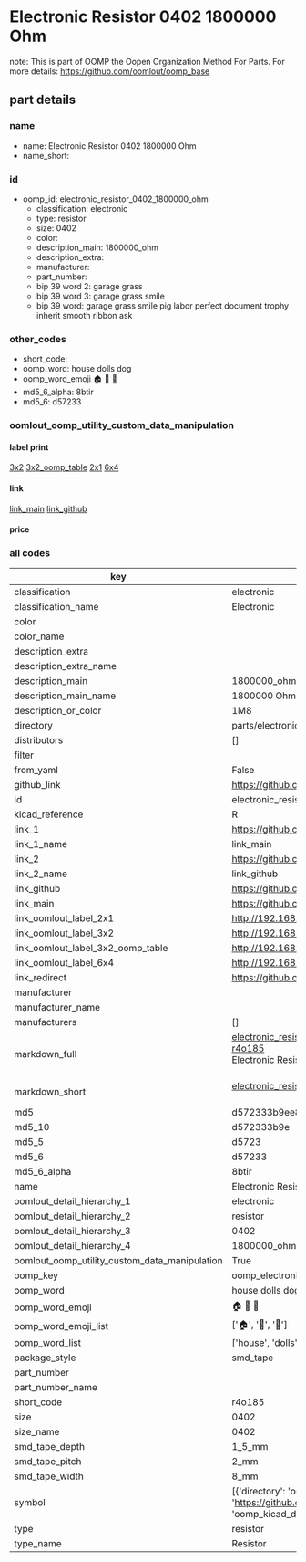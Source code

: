 # Electronic Resistor 0402 1800000 Ohm  

note: This is part of OOMP the Oopen Organization Method For Parts. For more details: https://github.com/oomlout/oomp_base

##  part details
  







### name
* name: Electronic Resistor 0402 1800000 Ohm
* name_short: 
### id
* oomp_id: electronic_resistor_0402_1800000_ohm
  * classification: electronic
  * type: resistor
  * size: 0402
  * color: 
  * description_main: 1800000_ohm
  * description_extra: 
  * manufacturer: 
  * part_number: 
  * bip 39 word 2: garage grass
  * bip 39 word 3: garage grass smile
  * bip 39 word: garage grass smile pig labor perfect document trophy inherit smooth ribbon ask

### other_codes
* short_code: 
* oomp_word: house dolls dog
* oomp_word_emoji :house: :dolls: :dog:
* md5_6_alpha: 8btir
* md5_6: d57233






### oomlout_oomp_utility_custom_data_manipulation
#### label print
[3x2](http://192.168.1.245:1112/?label=oomp%208btir)
[3x2_oomp_table](http://192.168.1.108:1112/?label=oomp%208btir)
[2x1](http://192.168.1.242:1112/?label=oomp%208btir)
[6x4](http://192.168.1.55:1112/?label=oomp%208btir)    

#### link

[link_main](https://github.com/oomlout/oomlout_oomp_version_1_messy/tree/main/parts/electronic_resistor_0402_1800000_ohm) [link_github](https://github.com/oomlout/oomlout_oomp_version_1_messy/tree/main/parts/electronic_resistor_0402_1800000_ohm)                             

#### price







### all codes 
| key | value |  
| --- | --- |  
| classification | electronic |  
| classification_name | Electronic |  
| color |  |  
| color_name |  |  
| description_extra |  |  
| description_extra_name |  |  
| description_main | 1800000_ohm |  
| description_main_name | 1800000 Ohm |  
| description_or_color | 1M8 |  
| directory | parts/electronic_resistor_0402_1800000_ohm |  
| distributors | [] |  
| filter |  |  
| from_yaml | False |  
| github_link | https://github.com/oomlout/oomlout_oomp_part_src/tree/main/parts/electronic_resistor_0402_1800000_ohm |  
| id | electronic_resistor_0402_1800000_ohm |  
| kicad_reference | R |  
| link_1 | https://github.com/oomlout/oomlout_oomp_version_1_messy/tree/main/parts/electronic_resistor_0402_1800000_ohm |  
| link_1_name | link_main |  
| link_2 | https://github.com/oomlout/oomlout_oomp_version_1_messy/tree/main/parts/electronic_resistor_0402_1800000_ohm |  
| link_2_name | link_github |  
| link_github | https://github.com/oomlout/oomlout_oomp_version_1_messy/tree/main/parts/electronic_resistor_0402_1800000_ohm |  
| link_main | https://github.com/oomlout/oomlout_oomp_version_1_messy/tree/main/parts/electronic_resistor_0402_1800000_ohm |  
| link_oomlout_label_2x1 | http://192.168.1.242:1112/?label=oomp%208btir |  
| link_oomlout_label_3x2 | http://192.168.1.245:1112/?label=oomp%208btir |  
| link_oomlout_label_3x2_oomp_table | http://192.168.1.108:1112/?label=oomp%208btir |  
| link_oomlout_label_6x4 | http://192.168.1.55:1112/?label=oomp%208btir |  
| link_redirect | https://github.com/oomlout/oomlout_oomp_version_1_messy/tree/main/parts/electronic_resistor_0402_1800000_ohm |  
| manufacturer |  |  
| manufacturer_name |  |  
| manufacturers | [] |  
| markdown_full | [electronic_resistor_0402_1800000_ohm](none)<br>[r4o185](none)<br>[Electronic Resistor 0402 1800000 Ohm](none)<br><br> |  
| markdown_short | [electronic_resistor_0402_1800000_ohm](none)<br><br> |  
| md5 | d572333b9ee8e80e8c3e2a4999597afb |  
| md5_10 | d572333b9e |  
| md5_5 | d5723 |  
| md5_6 | d57233 |  
| md5_6_alpha | 8btir |  
| name | Electronic Resistor 0402 1800000 Ohm |  
| oomlout_detail_hierarchy_1 | electronic |  
| oomlout_detail_hierarchy_2 | resistor |  
| oomlout_detail_hierarchy_3 | 0402 |  
| oomlout_detail_hierarchy_4 | 1800000_ohm |  
| oomlout_oomp_utility_custom_data_manipulation | True |  
| oomp_key | oomp_electronic_resistor_0402_1800000_ohm |  
| oomp_word | house dolls dog |  
| oomp_word_emoji | :house: :dolls: :dog: |  
| oomp_word_emoji_list | [':house:', ':dolls:', ':dog:'] |  
| oomp_word_list | ['house', 'dolls', 'dog'] |  
| package_style | smd_tape |  
| part_number |  |  
| part_number_name |  |  
| short_code | r4o185 |  
| size | 0402 |  
| size_name | 0402 |  
| smd_tape_depth | 1_5_mm |  
| smd_tape_pitch | 2_mm |  
| smd_tape_width | 8_mm |  
| symbol | [{'directory': 'oomlout_oomp_symbol_bot/symbols/kicad_device_r//working/working.kicad_sym', 'index': 0, 'link': 'https://github.com/oomlout/oomlout_oomp_symbol_bot/tree/main/symbols/kicad_device_r', 'oomp_key': 'oomp_kicad_device_r'}] |  
| type | resistor |  
| type_name | Resistor |  
